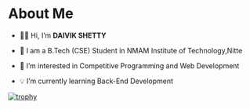 # About Me
- 🧑‍💻 Hi, I’m **DAIVIK SHETTY**

- 📜 I am a B.Tech (CSE) Student in NMAM Institute of Technology,Nitte

- 🎯 I’m interested in Competitive Programming and Web Development

- 💡 I’m currently learning Back-End Development

[![trophy](https://github-profile-trophy.vercel.app/?daivikshetty=ryo-ma)](https://github.com/ryo-ma/github-profile-trophy)
